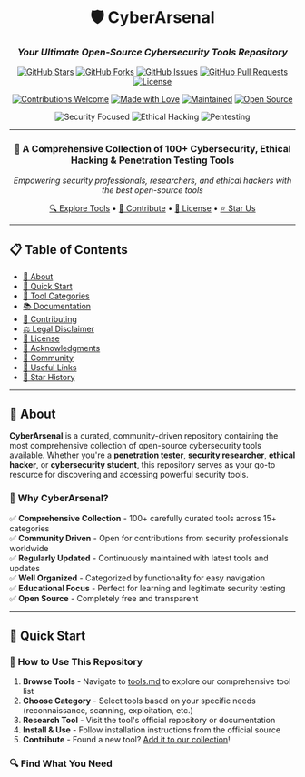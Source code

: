 <div align="center">

# 🛡️ CyberArsenal
### *Your Ultimate Open-Source Cybersecurity Tools Repository*

[![GitHub Stars](https://img.shields.io/github/stars/hul0/cyberarsenal?style=for-the-badge&logo=github&color=yellow)](https://github.com/hul0/cyberarsenal/stargazers)
[![GitHub Forks](https://img.shields.io/github/forks/hul0/cyberarsenal?style=for-the-badge&logo=github&color=blue)](https://github.com/hul0/cyberarsenal/network/members)
[![GitHub Issues](https://img.shields.io/github/issues/hul0/cyberarsenal?style=for-the-badge&logo=github&color=red)](https://github.com/hul0/cyberarsenal/issues)
[![GitHub Pull Requests](https://img.shields.io/github/issues-pr/hul0/cyberarsenal?style=for-the-badge&logo=github&color=green)](https://github.com/hul0/cyberarsenal/pulls)
[![License](https://img.shields.io/github/license/hul0/cyberarsenal?style=for-the-badge&color=purple)](./LICENSE)

[![Contributions Welcome](https://img.shields.io/badge/Contributions-Welcome-brightgreen?style=for-the-badge)](./CONTRIBUTING.md)
[![Made with Love](https://img.shields.io/badge/Made%20With-❤️-success?style=for-the-badge)]()
[![Maintained](https://img.shields.io/badge/Maintained-Yes-success?style=for-the-badge)]()
[![Open Source](https://img.shields.io/badge/Open%20Source-💪-orange?style=for-the-badge)]()

<img src="https://img.shields.io/badge/Security-Focused-critical?style=for-the-badge&logo=security&logoColor=white" alt="Security Focused"/>
<img src="https://img.shields.io/badge/Ethical%20Hacking-Approved-success?style=for-the-badge&logo=hackaday&logoColor=white" alt="Ethical Hacking"/>
<img src="https://img.shields.io/badge/Penetration%20Testing-Ready-blue?style=for-the-badge&logo=kalilinux&logoColor=white" alt="Pentesting"/>

---

### 🎯 **A Comprehensive Collection of 100+ Cybersecurity, Ethical Hacking & Penetration Testing Tools**

*Empowering security professionals, researchers, and ethical hackers with the best open-source tools*

[🔍 Explore Tools](./tools.md) • [🤝 Contribute](./CONTRIBUTING.md) • [📜 License](#-license) • [⭐ Star Us](https://github.com/hul0/cyberarsenal)

</div>

---

## 📋 **Table of Contents**

- [🌟 About](#-about)
- [🚀 Quick Start](#-quick-start)
- [🔧 Tool Categories](#-tool-categories)
- [📚 Documentation](#-documentation)
- [🤝 Contributing](#-contributing)
- [⚖️ Legal Disclaimer](#️-legal-disclaimer)
- [📜 License](#-license)
- [🙏 Acknowledgments](#-acknowledgments)
- [💬 Community](#-community)
- [🔗 Useful Links](#-useful-links)
- [🌟 Star History](#-star-history)

---

## 🌟 **About**

**CyberArsenal** is a curated, community-driven repository containing the most comprehensive collection of open-source cybersecurity tools available. Whether you're a **penetration tester**, **security researcher**, **ethical hacker**, or **cybersecurity student**, this repository serves as your go-to resource for discovering and accessing powerful security tools.

### 🎯 **Why CyberArsenal?**

✅ **Comprehensive Collection** - 100+ carefully curated tools across 15+ categories  
✅ **Community Driven** - Open for contributions from security professionals worldwide  
✅ **Regularly Updated** - Continuously maintained with latest tools and updates  
✅ **Well Organized** - Categorized by functionality for easy navigation  
✅ **Educational Focus** - Perfect for learning and legitimate security testing  
✅ **Open Source** - Completely free and transparent  

---

## 🚀 **Quick Start**

### 📖 **How to Use This Repository**

1. **Browse Tools** - Navigate to [tools.md](./tools.md) to explore our comprehensive tool list
2. **Choose Category** - Select tools based on your specific needs (reconnaissance, scanning, exploitation, etc.)
3. **Research Tool** - Visit the tool's official repository or documentation
4. **Install & Use** - Follow installation instructions from the official source
5. **Contribute** - Found a new tool? [Add it to our collection](./CONTRIBUTING.md)!

### 🔍 **Find What You Need**
